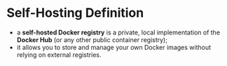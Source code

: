 # Self-Hosting Definition

- a **self-hosted Docker registry** is a private, local implementation of the **Docker Hub** (or any other public container registry);
- it allows you to store and manage your own Docker images without relying on external registries.

